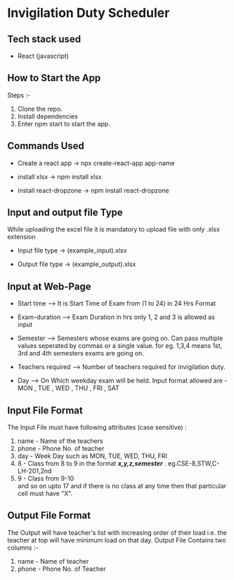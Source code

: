 # Invigilation Duty Scheduler

## Tech stack used

- React (javascript)

## How to Start the App

Steps :-
1. Clone the repo.
2. Install dependencies
3. Enter npm start to start the app.


## Commands Used

  

- Create a react app -> npx create-react-app app-name

- install xlsx -> npm install xlsx

- install react-dropzone -> npm install react-dropzone

  
## Input and output file Type
While uploading the excel file it is mandatory to upload file with only .xlsx extension

- Input file type -> (example_input).xlsx

- Output file type -> (example_output).xlsx

## Input at Web-Page 

- Start time --> It is Start Time of Exam from (1 to 24) in 24 Hrs Format

- Exam-duration --> Exam Duration in hrs only 1, 2 and 3 is allowed as input

- Semester --> Semesters whose exams are going on. Can pass multiple values seperated by commas or a single value. for eg. 1,3,4 means 1st, 3rd and 4th semesters exams are going on.

- Teachers required --> Number of teachers required for invigilation duty.

- Day --> On Which weekday exam will be held. Input format allowed are - MON , TUE , WED , THU , FRI , SAT

  

## Input File Format

The Input File must have following attributes (case sensitive) :
1. name - Name of the teachers
2. phone - Phone No. of teacher
3. day - Week Day such as MON, TUE, WED, THU, FRI
4. 8 - Class from 8 to 9 in the format ***x,y,z,semester*** . eg.CSE-8,STW,C-LH-201,2nd
5. 9 - Class from 9-10 <br>
and so on upto 17 and if there is no class at any time then that particular cell must have "X".

  
  
  

## Output File Format
The Output will have teacher's list with increasing order of their load i.e. the teacher at top will have minimum load on that day.
Output File Contains two columns :-
1. name - Name of teacher
2. phone - Phone No. of Teacher
